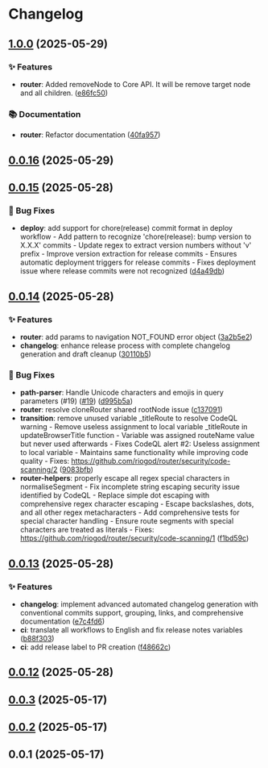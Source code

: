 # Changelog






## [1.0.0](https://github.com/riogod/router/compare/v0.0.16...v1.0.0) (2025-05-29)

### ✨ Features

- **router**: Added removeNode to Core API. It will be remove target node and all children. ([e86fc50](https://github.com/riogod/router/commit/e86fc50a849475c07f1a9619d9e5c7e0182a0eaa))

### 📚 Documentation

- **router**: Refactor documentation ([40fa957](https://github.com/riogod/router/commit/40fa957a5330606982fbe80c506b62625269e9df))

## [0.0.16](https://github.com/riogod/router/compare/v0.0.15...v0.0.16) (2025-05-29)

## [0.0.15](https://github.com/riogod/router/compare/v0.0.14...v0.0.15) (2025-05-28)

### 🐛 Bug Fixes

- **deploy**: add support for chore(release) commit format in deploy workflow - Add pattern to recognize 'chore(release): bump version to X.X.X' commits - Update regex to extract version numbers without 'v' prefix - Improve version extraction for release commits - Ensures automatic deployment triggers for release commits - Fixes deployment issue where release commits were not recognized ([d4a49db](https://github.com/riogod/router/commit/d4a49db7d61d13b56d204ba86d98f2c3426b2f4d))

## [0.0.14](https://github.com/riogod/router/compare/v0.0.13...v0.0.14) (2025-05-28)

### ✨ Features

- **router**: add params to navigation NOT_FOUND error object ([3a2b5e2](https://github.com/riogod/router/commit/3a2b5e28c458c442ec1f10ec4a52749370547e0d))
- **changelog**: enhance release process with complete changelog generation and draft cleanup ([30110b5](https://github.com/riogod/router/commit/30110b568c9f9807268c76cace9556d57354b878))

### 🐛 Bug Fixes

- **path-parser**: Handle Unicode characters and emojis in query parameters  (#19) ([#19](https://github.com/riogod/router/pull/19)) ([d995b5a](https://github.com/riogod/router/commit/d995b5a4a6eeb3dc94a159abcdaf911fa713cdd7))
- **router**: resolve cloneRouter shared rootNode issue ([c137091](https://github.com/riogod/router/commit/c1370915e88c539b5bec5dae967653f7576d2bbc))
- **transition**: remove unused variable _titleRoute to resolve CodeQL warning - Remove useless assignment to local variable _titleRoute in updateBrowserTitle function - Variable was assigned routeName value but never used afterwards - Fixes CodeQL alert #2: Useless assignment to local variable - Maintains same functionality while improving code quality - Fixes: https://github.com/riogod/router/security/code-scanning/2 ([9083bfb](https://github.com/riogod/router/commit/9083bfb6bc3101e9d5d4bbdd62a9abf0141b0793))
- **router-helpers**: properly escape all regex special characters in normaliseSegment - Fix incomplete string escaping security issue identified by CodeQL - Replace simple dot escaping with comprehensive regex character escaping - Escape backslashes, dots, and all other regex metacharacters - Add comprehensive tests for special character handling - Ensure route segments with special characters are treated as literals - Fixes: https://github.com/riogod/router/security/code-scanning/1 ([f1bd59c](https://github.com/riogod/router/commit/f1bd59c0b2c15c4a73a012477e2dcd8a1c6a555e))

## [0.0.13](https://github.com/riogod/router/compare/v0.0.12...v0.0.13) (2025-05-28)

### ✨ Features

- **changelog**: implement advanced automated changelog generation with conventional commits support, grouping, links, and comprehensive documentation ([e7c4fd6](https://github.com/riogod/router/commit/e7c4fd6ce96478b09b778656c511502c2714fc82))
- **ci**: translate all workflows to English and fix release notes variables ([b88f303](https://github.com/riogod/router/commit/b88f3036f6a41e568c2f03ea39c6d7bcb41fdc6b))
- **ci**: add release label to PR creation ([f48662c](https://github.com/riogod/router/commit/f48662c118f88b79e37e0c8ec79f9e9b88353da2))

## [0.0.12](https://github.com/riogod/router/compare/v0.0.3...v0.0.12) (2025-05-28)

## [0.0.3](https://github.com/riogod/router/compare/v0.0.2...v0.0.3) (2025-05-17)

## [0.0.2](https://github.com/riogod/router/compare/v0.0.1...v0.0.2) (2025-05-17)

## 0.0.1 (2025-05-17)
